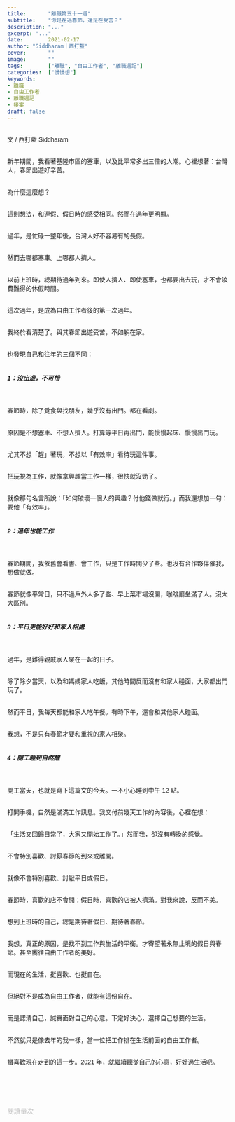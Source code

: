 ```yaml
---
title:       "離職第五十一週"
subtitle:    "你是在過春節，還是在受苦？"
description: "..."
excerpt: "..."
date:        2021-02-17
author: "Siddharam｜西打藍"
cover:       ""
image:       ""
tags:        ["離職", "自由工作者", "離職週記"]
categories:  ["慢慢想"]
keywords:
- 離職
- 自由工作者
- 離職週記
- 接案
draft: false
---
```


<article style="font-family: 'Noto Sans TC', '微軟正黑體', sans-serif; font-weight: 300;">

<br>文 / 西打藍 Siddharam<br><br>

新年期間，我看著基隆市區的塞車，以及比平常多出三倍的人潮。心裡想著：台灣人，春節出遊好辛苦。<br><br>

為什麼這麼想？<br><br>

這則想法，和連假、假日時的感受相同。然而在過年更明顯。<br><br>

過年，是忙碌一整年後，台灣人好不容易有的長假。<br><br>

然而去哪都塞車。上哪都人擠人。<br><br>

以前上班時，總期待過年到來。即使人擠人、即使塞車，也都要出去玩，才不會浪費難得的休假時間。<br><br>

這次過年，是成為自由工作者後的第一次過年。<br><br>

我終於看清楚了。與其春節出遊受苦，不如躺在家。<br><br>

也發現自己和往年的三個不同：<br><br>

<h5 class="article-h1-color">1：沒出遊，不可惜</h5><br>

春節時，除了覓食與找朋友，幾乎沒有出門。都在看劇。<br><br>

原因是不想塞車、不想人擠人。打算等平日再出門，能慢慢起床、慢慢出門玩。<br><br>

尤其不想「趕」著玩，不想以「有效率」看待玩這件事。<br><br>

把玩視為工作，就像拿興趣當工作一樣，很快就沒勁了。<br><br>

就像那句名言所說：「如何破壞一個人的興趣？付他錢做就行。」而我還想加一句：要他「有效率」。<br><br>


<h5 class="article-h1-color">2：過年也能工作</h5><br>

春節期間，我依舊會看書、會工作，只是工作時間少了些。也沒有合作夥伴催我，想做就做。<br><br>

春節就像平常日，只不過戶外人多了些、早上菜市場沒開，咖啡廳坐滿了人。沒太大區別。<br><br>


<h5 class="article-h1-color">3：平日更能好好和家人相處</h5><br>

過年，是難得親戚家人聚在一起的日子。<br><br>

除了除夕當天，以及和媽媽家人吃飯，其他時間反而沒有和家人碰面，大家都出門玩了。<br><br>

然而平日，我每天都能和家人吃午餐。有時下午，還會和其他家人碰面。<br><br>

我想，不是只有春節才要和重視的家人相聚。<br><br>


<h5 class="article-h1-color">4：開工睡到自然醒</h5><br>

開工當天，也就是寫下這篇文的今天。一不小心睡到中午 12 點。<br><br>

打開手機，自然是滿滿工作訊息。我交付前幾天工作的內容後，心裡在想：<br><br>

「生活又回歸日常了，大家又開始工作了。」然而我，卻沒有轉換的感覺。<br><br>

不會特別喜歡、討厭春節的到來或離開。<br><br>

就像不會特別喜歡、討厭平日或假日。<br><br>

春節時，喜歡的店不會開；假日時，喜歡的店被人擠滿。對我來說，反而不美。<br><br>

想到上班時的自己，總是期待著假日、期待著春節。<br><br>

我想，真正的原因，是找不到工作與生活的平衡。才寄望著永無止境的假日與春節。甚至嚮往自由工作者的美好。<br><br>

而現在的生活，挺喜歡、也挺自在。<br><br>

但絕對不是成為自由工作者，就能有這份自在。<br><br>

而是認清自己，誠實面對自己的心意。下定好決心，選擇自己想要的生活。<br><br>

不然就只是像去年的我一樣，當一位把工作排在生活前面的自由工作者。<br><br>

蠻喜歡現在走到的這一步。2021 年，就繼續聽從自己的心意，好好過生活吧。<br><br>




<br><br><br>

</article>

<div style="color: #bfbfbf; font-size: 15px;" id="busuanzi_container_page_pv">
  閱讀量<span id="busuanzi_value_page_pv"></span>次
</div>




<script src="../../js/post.js"></script>




